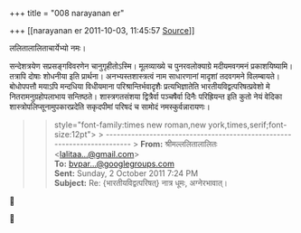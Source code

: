 +++
title = "008 narayanan er"

+++
[[narayanan er	2011-10-03, 11:45:57 [Source](https://groups.google.com/g/bvparishat/c/s5b6w_lTASQ)]]



ललितालालिताचार्येभ्यो नमः।  

सन्देशत्रयेण सप्रसङ्गविवरणेन चानुगृहीतोऽस्मि। मूलव्याख्ये च पुनरवलोक्याग्रे मदीयमवगमनं प्रकाशयिष्यामि। तत्रापि दोषाः शोधनीया इति प्रार्थना। अनभ्यस्तशास्त्रत्वं नाम साधारणानां मादृशां तदवगमने विलम्बायते। बोधोपपत्तौ मयाऽपि मन्दधिया विधीयमाना परिश्रान्तिर्भवादृशैः प्रत्यभिज्ञातेति भारतीयविद्वत्परिषत्प्रवेशो मे नितरामनुग्रहोपलाभाय सन्तिष्ठते। शास्त्रगतसंशया द्वित्रैर्वा पञ्चषैर्वा दिनैः परिह्रियन्त इति कुतो नेयं वेदिका शास्त्रोपलिप्सूनामुपकारप्रदेति सकृदपीमां परिषदं च सामोदं नमस्कुर्वन्नारायणः।  

> 
> >  style="font-family:times new roman,new york,times,serif;font-size:12pt"> >
> ------------------------------------------------------------------------ >
> **From:** श्रीमल्ललितालालितः \<[lalitaa...@gmail.com]()\>  
> **To:** [bvpar...@googlegroups.com]()  
> **Sent:** Sunday, 2 October 2011 7:24 PM  
> **Subject:** Re: {भारतीयविद्वत्परिषत्} नात्र धूमः, अग्नेरभावात्।  
>   
> > 
> > 
> > 
> > 





